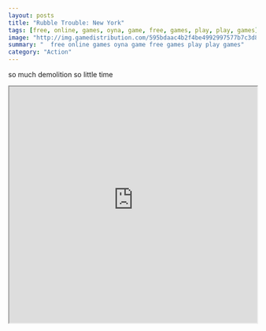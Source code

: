 ```yaml
---
layout: posts
title: "Rubble Trouble: New York"
tags: [free, online, games, oyna, game, free, games, play, play, games]
image: "http://img.gamedistribution.com/595bdaac4b2f4be4992997577b7c3d84.jpg"
summary: "  free online games oyna game free games play play games"
category: "Action"
---
```


so much demolition so little time

<iframe width="100%" height="480px;" src="http://flash.gamedistribution.com?game=595bdaac4b2f4be4992997577b7c3d84"></iframe>